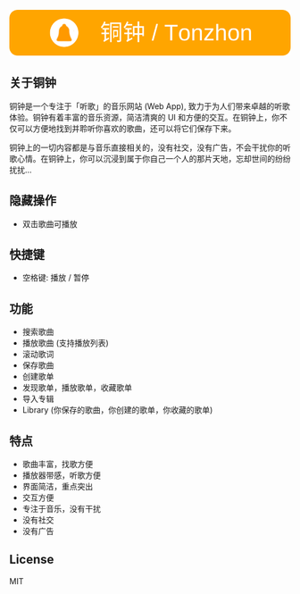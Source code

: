[![铜钟 / Tonzhon](/images/tonzhon_860_140_r25.webp)](https://tonzhon.com)

## 关于铜钟
铜钟是一个专注于「听歌」的音乐网站 (Web App), 致力于为人们带来卓越的听歌体验。铜钟有着丰富的音乐资源，简洁清爽的 UI 和方便的交互。在铜钟上，你不仅可以方便地找到并聆听你喜欢的歌曲，还可以将它们保存下来。

铜钟上的一切内容都是与音乐直接相关的，没有社交，没有广告，不会干扰你的听歌心情。在铜钟上，你可以沉浸到属于你自己一个人的那片天地，忘却世间的纷纷扰扰...

## 隐藏操作
- 双击歌曲可播放

## 快捷键
- 空格键: 播放 / 暂停

## 功能
- 搜索歌曲
- 播放歌曲 (支持播放列表)
- 滚动歌词
- 保存歌曲
- 创建歌单
- 发现歌单，播放歌单，收藏歌单
- 导入专辑
- Library (你保存的歌曲，你创建的歌单，你收藏的歌单)

## 特点
- 歌曲丰富，找歌方便
- 播放器带感，听歌方便
- 界面简洁，重点突出
- 交互方便
- 专注于音乐，没有干扰
- 没有社交
- 没有广告

## License
MIT